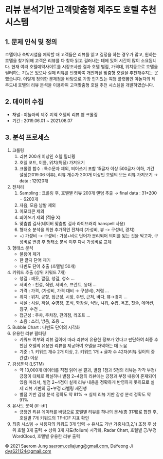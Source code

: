 # 리뷰 분석기반 고객맞춤형 제주도 호텔 추천 시스템

## 1. 문제 인식 및 정의
호텔이나 숙박시설을 예약할 때 고객들은 리뷰를 읽고 결정을 하는 경우가 많고, 원하는 호텔을 찾기위해 고객은 리뷰를 다 찾아 읽고 걸러내는 데에 있어 시간이 많이 소요됩니다. 현재 여러 호텔예약사이트를 시장조사한 결과 호텔 별점, 가격대, 위치등으로 호텔을 필터하는 기능은 있으나 실제 리뷰를 반영하여 개인화된 맞춤형 호텔을 추천해주지는 못했습니다. 이렇게 정의한 문제점을 바탕으로 가장 인기있는 여행 플랫폼인 야놀자의 제주도내 호텔의 리뷰 분석을 이용하여 고객맞춤형 호텔 추천 시스템을 개발하였습니다. 

## 2. 데이터 수집
- 채널 : 야놀자의 제주 지역 호텔의 리뷰 웹 크롤링
- 기간 : 2019.06.01 ~ 2021.08.07

## 3. 분석 프로세스
1. 크롤링
    1. 리뷰 200개 이상인 호텔 필터링
    2. 호텔 코드, 이름, 위치(특징) 가져오기
    3. 크롤링 함수 : 특수문자 제외, 띄어쓰기 포함 15글자 이상 500글자 이하, 기간 설정(2019.06 이후), 리뷰 개수가 200개 이상인 호텔의 모든 리뷰 가져오기
    → data : 12920개
2. 전처리
    1. Sampling : 크롤링 후, 호텔별 리뷰 200개 랜덤 추출 → final data : 31*200 = 6200개
    2. 자음, 모음 남발 제외
    3. 이모티콘 제외
    4. 띄어쓰기 제외 (적용 X)
    5. 맞춤법 검사(네이버 맞춤법 검사 라이브러리 hanspell 사용)
    6. 형태소 분석을 위한 추가적인 전처리 (가성비, 뷰 -> 구성비, 경치)
    - +) 가성비 -> 구성비 : 가성+비로 단어가 분리되어 의미를 잃는 것을 막고자, 구성비로 변경 후 형태소 분석 이후 다시 가성비로 교체
3. 형태소 분석
    - 불용어 제거
    - 한 글자 단어 제거
    - 다빈도 단어 추출 (호텔별 50개)
4. 키워드 추출 (상위 키워드 7개)
    - 청결 : 깨끗, 깔끔, 청결, 청소 ...
    - 서비스 : 친절, 직원, 서비스, 프런트, 응대 ...
    - 가격 : 가격, (가성비, 가격 대비 → 구성비), 저렴 ...
    - 위치 : 위치, 공항, 접근성, 시장, 주변, 근처, 바다, 뷰→경치 ...
    - 시설 : 시설, 객실, 수영장, 조식, 화장실, 식당, 샤워, 수압, 욕조, 칫솔, 에어컨, 침구, 수건 ...
    - 접근성 : 주차, 주차장, 편의점, 리조트 ...
    - 소음 : 소리, 방음, 조용 ...
5. Bubble Chart : 다빈도 단어의 시각화
6. 유용한 리뷰 필터링
    - 키워드 여부와 리뷰 길이에 따라 리뷰에 유용한 정보가 있다고 판단하여 최종 추천된 호텔의 유용한 리뷰를 제공하여 호텔을 파악하는 데 도움
    - 기준 : 1. 키워드 개수 2개 이상, 2. 키워드 1개 + 글자 수 42자(리뷰 길이의 중간값) 이상
7. 감성분석 (LSTM)
    - 약 13,000개 데이터를 직접 읽어 본 결과, 별점 1점과 5점의 리뷰는 각각 부정/긍정이 대체로 확실하나 별점 2\~4점의 리뷰에는 긍정과 부정 내용이 혼재되어 있음
      따라서, 별점 2~4점이 실제 리뷰 내용을 정확하게 반영하지 못하므로 실제 리뷰 기반의 긍•부정 라벨링 재진행
    - 별점 기반 감성 분석 정확도 약 81% → 실제 리뷰 기반 감성 분석 정확도 약 91%
8. 유사도 분석 (tf-idf)
    - 긍정인 리뷰 데이터를 바탕으로 호텔별 리뷰를 하나의 문서(총 31개)로 합친 후, 호텔별 7개 키워드의 TF-IDF 지표 확인
9. 최종 시스템
    → 사용자의 키워드 3개 입력
    → 유사도 기반 가중치(3,2,1) 조정 후 상위 호텔 3개 출력
    → 상위 3개 지도(folium) 시각화, Radar Chart, 호텔별 긍/부정 WordCloud, 호텔별 유용한 리뷰 출력
    

© 2021 Saerom Jung <saerom.celiajung@gmail.com>, DaYeong Ji <dys621124@gmail.com>
